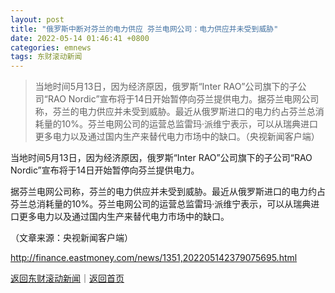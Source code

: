 ```yaml
---
layout: post
title: "俄罗斯中断对芬兰的电力供应 芬兰电网公司：电力供应并未受到威胁"
date: 2022-05-14 01:46:41 +0800
categories: emnews
tags: 东财滚动新闻
---
```

> 当地时间5月13日，因为经济原因，俄罗斯“Inter RAO”公司旗下的子公司“RAO Nordic”宣布将于14日开始暂停向芬兰提供电力。据芬兰电网公司称，芬兰的电力供应并未受到威胁。最近从俄罗斯进口的电力约占芬兰总消耗量的10%。芬兰电网公司的运营总监雷玛·派维宁表示，可以从瑞典进口更多电力以及通过国内生产来替代电力市场中的缺口。（央视新闻客户端）

<p>当地时间5月13日，因为经济原因，俄罗斯“Inter RAO”公司旗下的子公司“RAO Nordic”宣布将于14日开始暂停向芬兰提供电力。</p>
 <p>据芬兰电网公司称，芬兰的电力供应并未受到威胁。最近从俄罗斯进口的电力约占芬兰总消耗量的10%。芬兰电网公司的运营总监雷玛·派维宁表示，可以从瑞典进口更多电力以及通过国内生产来替代电力市场中的缺口。</p><p class="em_media">（文章来源：央视新闻客户端）</p>

<http://finance.eastmoney.com/news/1351,202205142379075695.html>

[返回东财滚动新闻](//finews.withounder.com/emnews/)｜[返回首页](//finews.withounder.com/)